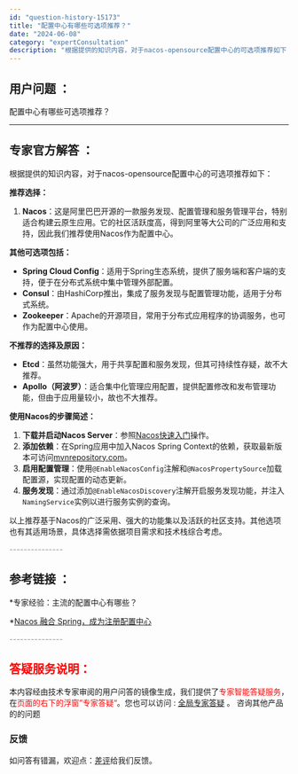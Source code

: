 ```yaml
---
id: "question-history-15173"
title: "配置中心有哪些可选项推荐？"
date: "2024-06-08"
category: "expertConsultation"
description: "根据提供的知识内容，对于nacos-opensource配置中心的可选项推荐如下：**推荐选择：**1. **Nacos**：这是阿里巴巴开源的一款服务发现、配置管理和服务管理平台，特别适合构建云原生应用。它的社区活跃度高，得到阿里等大公司的广泛应用和支持，因此我们推荐使用Nacos作为配置中心。*"
---
```


## 用户问题 ： 
 配置中心有哪些可选项推荐？  

---------------
## 专家官方解答 ：

根据提供的知识内容，对于nacos-opensource配置中心的可选项推荐如下：

**推荐选择：**

1. **Nacos**：这是阿里巴巴开源的一款服务发现、配置管理和服务管理平台，特别适合构建云原生应用。它的社区活跃度高，得到阿里等大公司的广泛应用和支持，因此我们推荐使用Nacos作为配置中心。

**其他可选项包括：**

- **Spring Cloud Config**：适用于Spring生态系统，提供了服务端和客户端的支持，便于在分布式系统中集中管理外部配置。
- **Consul**：由HashiCorp推出，集成了服务发现与配置管理功能，适用于分布式系统。
- **Zookeeper**：Apache的开源项目，常用于分布式应用程序的协调服务，也可作为配置中心使用。

**不推荐的选择及原因：**

- **Etcd**：虽然功能强大，用于共享配置和服务发现，但其可持续性存疑，故不大推荐。
- **Apollo（阿波罗）**：适合集中化管理应用配置，提供配置修改和发布管理功能，但由于应用量较小，故也不大推荐。

**使用Nacos的步骤简述：**

1. **下载并启动Nacos Server**：参照[Nacos快速入门](../quickstart/quick-start.md)操作。
2. **添加依赖**：在Spring应用中加入Nacos Spring Context的依赖，获取最新版本可访问[mvnrepository.com](https://mvnrepository.com/artifact/com.alibaba.nacos/nacos-spring-context)。
3. **启用配置管理**：使用`@EnableNacosConfig`注解和`@NacosPropertySource`加载配置源，实现配置的动态更新。
4. **服务发现**：通过添加`@EnableNacosDiscovery`注解开启服务发现功能，并注入`NamingService`实例以进行服务实例的查询。

以上推荐基于Nacos的广泛采用、强大的功能集以及活跃的社区支持。其他选项也有其适用场景，具体选择需依据项目需求和技术栈综合考虑。


<font color="#949494">---------------</font> 


## 参考链接 ：

*专家经验：主流的配置中心有哪些？ 
 
 *[Nacos 融合 Spring，成为注册配置中心](https://nacos.io/docs/latest/ecology/use-nacos-with-spring)


 <font color="#949494">---------------</font> 
 


## <font color="#FF0000">答疑服务说明：</font> 

本内容经由技术专家审阅的用户问答的镜像生成，我们提供了<font color="#FF0000">专家智能答疑服务</font>，在<font color="#FF0000">页面的右下的浮窗”专家答疑“</font>。您也可以访问 : [全局专家答疑](https://answer.opensource.alibaba.com/docs/intro) 。 咨询其他产品的的问题

### 反馈
如问答有错漏，欢迎点：[差评](https://ai.nacos.io/user/feedbackByEnhancerGradePOJOID?enhancerGradePOJOId=15174)给我们反馈。
